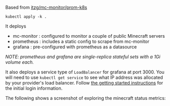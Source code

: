 Based from [itzg/mc-monitor/prom-k8s](https://github.com/itzg/mc-monitor/tree/master/examples/prom-k8s)

    kubectl apply -k .

It deploys
- mc-monitor : configured to monitor a couple of public Minecraft servers
- prometheus : includes a static config to scrape from mc-monitor
- grafana : pre-configured with prometheus as a datasource

_NOTE: prometheus and grafana are single-replica stateful sets with a 1Gi volume each._

It also deploys a service type of `LoadBalancer` for grafana at port 3000. You will need to use `kubectl get service` to see what IP address was allocated by your provider's load balancer. Follow [the getting started instructions](https://grafana.com/docs/grafana/v6.6/guides/getting_started/#log-in-for-the-first-time) for the initial login information.

The following shows a screenshot of exploring the minecraft status metrics: